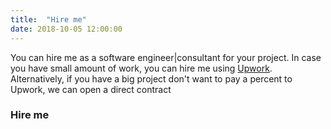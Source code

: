```yaml
---
title:  "Hire me"
date: 2018-10-05 12:00:00
---
```


You can hire me as a software engineer|consultant for your project. In case you have small amount of work, you can hire me using <a href="https://www.upwork.com/freelancers/~01773bdc595f0cec47">Upwork</a>. Alternatively, if you have a big project don't want to pay a percent to Upwork, we can open a direct contract

### <a href="#stack" name="stack"><i class="fa fa-link anchor" aria-hidden="true"></i></a> Hire me
